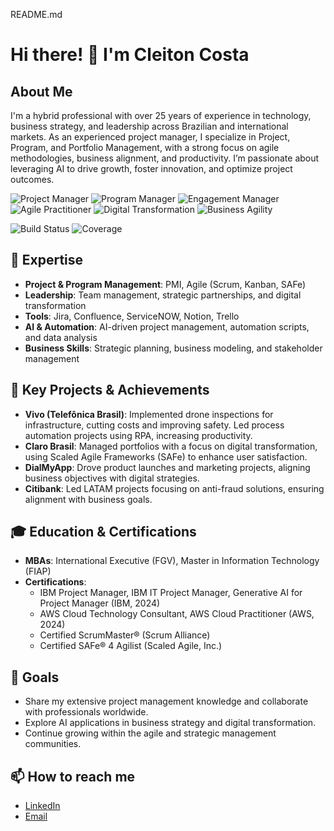 README.md

# Hi there! 👋 I'm Cleiton Costa

## About Me
I'm a hybrid professional with over 25 years of experience in technology, business strategy, and leadership across Brazilian and international markets. As an experienced project manager, I specialize in Project, Program, and Portfolio Management, with a strong focus on agile methodologies, business alignment, and productivity. I’m passionate about leveraging AI to drive growth, foster innovation, and optimize project outcomes.

![Project Manager](https://img.shields.io/badge/Project_Manager-Expert-green)
![Program Manager](https://img.shields.io/badge/Program_Manager-Expert-orange)
![Engagement Manager](https://img.shields.io/badge/Engagement_Manager-Expert-blue)
![Agile Practitioner](https://img.shields.io/badge/Agile-Practitioner-blue)
![Digital Transformation](https://img.shields.io/badge/Digital_Transformation-Leader-purple)
![Business Agility](https://img.shields.io/badge/Business_Agility-Agile_Champion-blueviolet)

![Build Status](https://img.shields.io/github/actions/workflow/status/cleitoncosta/repo-name/main.yml?branch=main)
![Coverage](https://img.shields.io/codecov/c/github/cleitoncosta/repo-name)

## 💼 Expertise
- **Project & Program Management**: PMI, Agile (Scrum, Kanban, SAFe)
- **Leadership**: Team management, strategic partnerships, and digital transformation
- **Tools**: Jira, Confluence, ServiceNOW, Notion, Trello
- **AI & Automation**: AI-driven project management, automation scripts, and data analysis
- **Business Skills**: Strategic planning, business modeling, and stakeholder management

## 🚀 Key Projects & Achievements
- **Vivo (Telefônica Brasil)**: Implemented drone inspections for infrastructure, cutting costs and improving safety. Led process automation projects using RPA, increasing productivity.
- **Claro Brasil**: Managed portfolios with a focus on digital transformation, using Scaled Agile Frameworks (SAFe) to enhance user satisfaction.
- **DialMyApp**: Drove product launches and marketing projects, aligning business objectives with digital strategies.
- **Citibank**: Led LATAM projects focusing on anti-fraud solutions, ensuring alignment with business goals.

## 🎓 Education & Certifications
- **MBAs**: International Executive (FGV), Master in Information Technology (FIAP)
- **Certifications**:
  - IBM Project Manager, IBM IT Project Manager, Generative AI for Project Manager (IBM, 2024)
  - AWS Cloud Technology Consultant, AWS Cloud Practitioner (AWS, 2024)
  - Certified ScrumMaster® (Scrum Alliance)
  - Certified SAFe® 4 Agilist (Scaled Agile, Inc.)

## 🎯 Goals
- Share my extensive project management knowledge and collaborate with professionals worldwide.
- Explore AI applications in business strategy and digital transformation.
- Continue growing within the agile and strategic management communities.

## 📫 How to reach me
- [LinkedIn](https://www.linkedin.com/in/cleitoncosta)
- [Email](mailto:cleiton_costa@yahoo.com.br)

